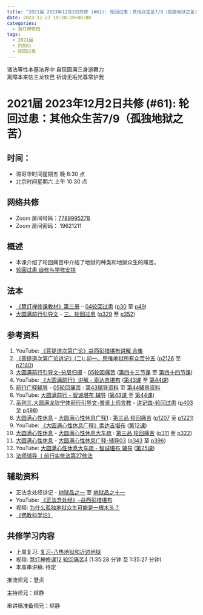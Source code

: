 ```yaml
---
title: "2021届 2023年12月2日共修 (#61): 轮回过患：其他众生苦7/9（孤独地狱之苦)"
date: 2023-11-27 19:28:29+00:00
categories:
  - 慧灯禅修班
tags:
  - 2021届
  - 四加行
  - 轮回过患
---
```

诸法等性本基法界中 自现圆满三身游舞力\
离障本来怙主龙钦巴 祈请无垢光尊常护我

# 2021届 2023年12月2日共修 (#61): 轮回过患：其他众生苦7/9（孤独地狱之苦）

## 时间：

* 温哥华时间星期五 晚 6:30 点
* 北京时间星期六 上午 10:30 点

## 网络共修

* Zoom 房间号码：[7789995278](https://us02web.zoom.us/j/7789995278?pwd=VjZmbWJFY2k2K0E5RVB2cTNIQmhqUT09)
* Zoom 房间密码： 19621211

## 概述

* 本课介绍了轮回痛苦中介绍了地狱的种类和地狱众生的痛苦。 
* [轮回过患 自修与学修安排](https://fohuifayu.com/index.php/huideng-jiangtang/chanxiuke/zen-03/8654-zen03-lhgh?title=)

## 法本

* [《慧灯禅修课教材》第三册](https://huidengchanxiu.net/books/b3/) – [04轮回过患](https://huidengchanxiu.net/books/b3/3-04) ([p30](https://huidengchanxiu.net/books/b3/3-04/#p30) 至 [p49](https://huidengchanxiu.net/books/b3/3-04/#p49))
* [大圆满前行引导文](https://huidengchanxiu.net/books/dymqx) - [三、轮回过患](https://huidengchanxiu.net/refs/dymxxxx/dymxxxx-dcs/#p285) ([p329](https://huidengchanxiu.net/books/dymqx/#p329) 至 [p352](https://huidengchanxiu.net/books/dymqx/#p352))

## 参考资料

1. YouTube: [《菩提道次第广论》益西彭措堪布讲解 合集](https://www.youtube.com/playlist?list=PLvhysUtdbxCBq9MxPLr6pauLmbwndXY9o)
2. [《菩提道次第广论讲记》(二): ](https://huidengchanxiu.net/refs/ptdcdgl/2/) [卯一、思惟地狱所有众苦分五](https://huidengchanxiu.net/refs/ptdcdgl/2/#%E5%8D%AF%E4%B8%80%E6%80%9D%E6%83%9F%E5%9C%B0%E7%8B%B1%E6%89%80%E6%9C%89%E4%BC%97%E8%8B%A6%E5%88%86%E4%BA%94--%E5%A4%A7%E6%9C%89%E6%83%85%E5%9C%B0%E7%8B%B1--%E8%BF%91%E8%BE%B9%E5%9C%B0%E7%8B%B1--%E5%AF%92%E5%86%B7%E5%9C%B0%E7%8B%B1--%E7%8B%AC%E4%B8%80%E5%9C%B0%E7%8B%B1--%E5%A6%82%E4%BD%95%E5%B0%86%E5%BF%86%E5%BF%B5%E5%9C%B0%E7%8B%B1%E8%8B%A6%E8%BD%AC%E4%B8%BA%E5%AE%9E%E4%BF%AE) ([p2126](https://huidengchanxiu.net/refs/ptdcdgl/2/#p2126) 至 [p2140](https://huidengchanxiu.net/refs/ptdcdgl/2/#p2140))
3. [大圆满前行引导文–分层归摄](https://huidengchanxiu.net/refs/qxgs/dymqx-fcgs) - [05轮回痛苦](https://huidengchanxiu.net/refs/qxgs/qxgs-05lh) ([第四十三节课](https://huidengchanxiu.net/refs/qxgs/qxgs-05lh/#%E7%AC%AC%E5%9B%9B%E5%8D%81%E4%B8%89%E8%8A%82%E8%AF%BE) 至 [第四十四节课](https://huidengchanxiu.net/refs/qxgs/qxgs-05lh/#%E7%AC%AC%E5%9B%9B%E5%8D%81%E5%9B%9B%E8%8A%82%E8%AF%BE))
4. YouTube: [](https://www.youtube.com/playlist?list=PL0ERwy6s1uTeLz5leHEj-VcSWrU6TnVMW)[《大圆满前行》讲解 - 索达吉堪布](https://www.youtube.com/playlist?list=PLAEqXn671Ln66sSBYjhRRLNrAGJwgSXnU) ([](https://www.youtube.com/watch?v=c5AjLcQdP-4&list=PLAEqXn671Ln66sSBYjhRRLNrAGJwgSXnU&index=28)[第43课](https://www.youtube.com/watch?v=-1u71QzfVaA&list=PLAEqXn671Ln66sSBYjhRRLNrAGJwgSXnU&index=43) 至 [第44课](https://www.youtube.com/watch?v=qahhkuYJuVc&list=PLAEqXn671Ln66sSBYjhRRLNrAGJwgSXnU&index=44))
5. [前行广释辅导](https://huidengchanxiu.net/refs/fudao) - [05轮回痛苦](https://huidengchanxiu.net/refs/qxgs/fudao/qxgsfd-05lh) : [第43辅导资料](https://huidengchanxiu.net/refs/qxgs/fudao/qxgsfd-05lh/#%E5%89%8D%E8%A1%8C%E5%B9%BF%E9%87%8A%E7%AC%AC43%E8%AF%BE%E8%BE%85%E5%AF%BC%E8%B5%84%E6%96%99) 至 [第44辅导资料](https://huidengchanxiu.net/refs/qxgs/fudao/qxgsfd-05lh/#%E5%89%8D%E8%A1%8C%E5%B9%BF%E9%87%8A%E7%AC%AC44%E8%AF%BE%E8%BE%85%E5%AF%BC%E8%B5%84%E6%96%99)
6. YouTube: [大圆满前行 - 智诚堪布 辅导](https://www.youtube.com/playlist?list=PL5y-PP7QihJ1FDiiv_7WsC1qogohiquEL) ([第43课 ](https://www.youtube.com/watch?v=da6PBHrsgdo&list=PL5y-PP7QihJ1FDiiv_7WsC1qogohiquEL&index=43)至 [第44课](https://www.youtube.com/watch?v=yUVws-Hudqs&list=PL5y-PP7QihJ1FDiiv_7WsC1qogohiquEL&index=44))
7. [系列三.大圆满龙钦宁体前行引导文-普贤上师言教](https://huidengchanxiu.net/refs/s3) - [](https://huidengchanxiu.net/refs/xmfw/s3/s3-ydw4-lhgh)[讲记四-轮回过患](https://huidengchanxiu.net/refs/xmfw/s3/s3-ydw4-lhgh) ([p403](https://huidengchanxiu.net/refs/xmfw/s3/s3-ydw4-lhgh/#p403) 至 [p498](https://huidengchanxiu.net/refs/xmfw/s3/s3-ydw4-lhgh/#p498))
8. [大圆满心性休息](https://huidengchanxiu.net/refs/dymxxxx) - [大圆满心性休息广释1](https://huidengchanxiu.net/refs/dymxxxx/dymxxxx-gs1) : [第三品 轮回痛苦](https://huidengchanxiu.net/refs/dymxxxx/dymxxxx-gs1#%E7%AC%AC%E4%B8%89%E5%93%81-%E8%BD%AE%E5%9B%9E%E7%97%9B%E8%8B%A6) ([p1207](https://huidengchanxiu.net/refs/dymxxxx/dymxxxx-gs1/#p1207) 至 [p1221](https://huidengchanxiu.net/refs/dymxxxx/dymxxxx-gs1/#p1221))
9. YouTube: [《大圆满心性休息广释》索达吉堪布](https://www.youtube.com/playlist?list=PLAnEIprIVklebrDFUKaC67LssdOO2y87p) ([第12课](https://www.youtube.com/watch?v=tR2LjUYLmpU&list=PLAnEIprIVklebrDFUKaC67LssdOO2y87p&index=12))
10. [大圆满心性休息](https://huidengchanxiu.net/refs/dymxxxx) - [大圆满心性休息大车疏](https://huidengchanxiu.net/refs/dymxxxx/dymxxxx-dcs) : [第三品 轮回痛苦](https://huidengchanxiu.net/refs/dymxxxx/dymxxxx-dcs/#%E7%AC%AC%E4%B8%89%E5%93%81-%E8%BD%AE%E5%9B%9E%E7%97%9B%E8%8B%A6) ([p311](https://huidengchanxiu.net/refs/dymxxxx/dymxxxx-dcs/#p311) 至 [p322](https://huidengchanxiu.net/refs/dymxxxx/dymxxxx-dcs/#p322))
11. [大圆满心性休息](https://huidengchanxiu.net/refs/dymxxxx) - [大圆满心性休息广释-辅导03](https://huidengchanxiu.net/refs/dymxxxx/fudao/fd-03) [](https://huidengchanxiu.net/refs/dymxxxx/fudao/fd-01#%E7%AC%AC%E4%BA%8C%E5%93%81%E5%AF%BF%E5%91%BD%E6%97%A0%E5%B8%B8)([p343](https://huidengchanxiu.net/refs/dymxxxx/fudao/fd-03/#p343) 至 [p396](https://huidengchanxiu.net/refs/dymxxxx/fudao/fd-03/#p396))
12. YouTube: [大圆满心性休息大车疏 - 智诚堪布 辅导](https://www.youtube.com/playlist?list=PL5y-PP7QihJ1Gh3w_hYZMkn4AWFXr_2iu) ([第25课](https://www.youtube.com/watch?v=Hk0bRvnyjUc&list=PL5y-PP7QihJ1Gh3w_hYZMkn4AWFXr_2iu&index=26))
13. [法师辅导 丨前行实修法第27修法](https://www.riyuebianzhao.com/%E5%88%9D%E7%BA%A7/%E5%8A%A0%E8%A1%8C/%E5%89%8D%E8%A1%8C%E5%AE%9E%E4%BF%AE%E6%B3%95/%E6%B3%95%E5%B8%88%E8%BE%85%E5%AF%BC-%E4%B8%A8%E5%89%8D%E8%A1%8C%E5%AE%9E%E4%BF%AE%E6%B3%95%E7%AC%AC27%E4%BF%AE%E6%B3%95)

## 辅助资料

* 正法念处经讲记 - [地狱品之一](https://www.huidengchanxiu.net/refs/misc/zfncj02#%E5%9C%B0%E7%8B%B1%E5%93%81%E4%B9%8B%E4%B8%80) 至 [地狱品之十一](https://www.huidengchanxiu.net/refs/misc/zfncj05#%E5%9C%B0%E7%8B%B1%E5%93%81%E4%B9%8B%E5%8D%81%E4%B8%80-1)
* YouTube: [《正法念处经》–益西彭措堪布](https://www.youtube.com/playlist?list=PLpQ93rK3nqoAvQtdM2fhkG6OhUDSuEq3H)
* [](https://huidengchanxiu.net/refs/rxl)[](https://www.youtube.com/watch?v=x2ZwJuTHvhs&list=PLWE2sjMBvXgIa2ZI5MawWCDJuxeXCtn3f&index=12)视频: [为什么孤独地狱众生可能是一根木头？](https://fohuifayu.com/index.php/shipin-jingcui/wenda-zhailu/3551-V17077-V17) 
* [《佛教科学论》](https://huidengchanxiu.net/refs/misc/fjkxl)

[](https://dafahao.com/hell-entrance-scene.html)

## **共修学习内容**

* 上周复习: [](https://www.huidengvan.com/f/up/%E4%B8%B2%E8%AE%B2%E7%A8%BF-%E7%94%9F%E8%8B%A6%E8%80%81%E8%8B%A6.ppt)[](https://www.huidengvan.com/f/up/%E4%B8%8A%E5%91%A8%E5%A4%8D%E4%B9%A0-%E7%97%85%E8%8B%A6.docx)[](https://www.huidengvan.com/f/up/%E4%B8%B2%E8%AE%B2%E7%A8%BF-%E7%88%B1%E5%88%AB%E7%A6%BB%E8%8B%A6.docx)[](/f/up/上周复习-不欲临苦.docx)[复习-八热地狱和近边地狱](/f/up/复习-八热地狱和近边地狱.docx)
* [](/f/up/串讲稿-人生八苦.pdf)视频: [慧灯禅修课12 轮回痛苦4](https://fohuifayu.com/index.php/huideng-jiangtang/chanxiuke/zen-03/1106-l16009) (1:35:28 分钟 至 1:35:27 分钟)
* 本周串讲稿: 待定

推流师兄：慧贞

主持师兄：烬静

串讲稿准备师兄：烬静